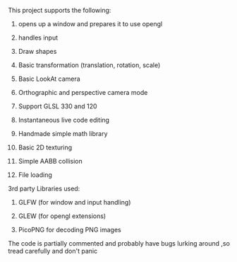 This project supports the following:

1) opens up a window and prepares it to use opengl

2) handles input

3) Draw shapes 

4) Basic transformation (translation, rotation, scale)

5) Basic LookAt camera

6) Orthographic and perspective camera mode

7) Support GLSL 330 and 120

8) Instantaneous live code editing

9) Handmade simple math library 

10) Basic 2D texturing

11) Simple AABB collision

12) File loading 



3rd party Libraries used:

1) GLFW (for window and input handling)

2) GLEW (for opengl extensions)

3) PicoPNG for decoding PNG images

The code is partially commented and probably have bugs lurking around ,so tread carefully and don't panic
